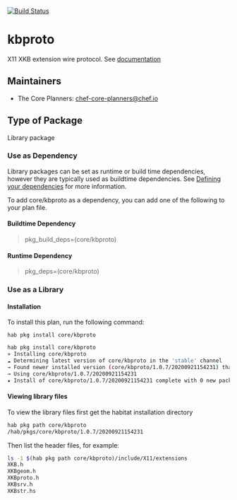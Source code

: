 [![Build Status](https://dev.azure.com/chefcorp-partnerengineering/Chef%20Base%20Plans/_apis/build/status/chef-base-plans.kbproto?branchName=master)](https://dev.azure.com/chefcorp-partnerengineering/Chef%20Base%20Plans/_build/latest?definitionId=256&branchName=master)

# kbproto

X11 XKB extension wire protocol.  See [documentation](https://www.x.org/wiki/)

## Maintainers

* The Core Planners: <chef-core-planners@chef.io>

## Type of Package

Library package

### Use as Dependency

Library packages can be set as runtime or build time dependencies, however they are typically used as buildtime dependencies. See [Defining your dependencies](https://www.habitat.sh/docs/developing-packages/developing-packages/#sts=Define%20Your%20Dependencies) for more information.

To add core/kbproto as a dependency, you can add one of the following to your plan file.

#### Buildtime Dependency

> pkg_build_deps=(core/kbproto)

#### Runtime Dependency

> pkg_deps=(core/kbproto)

### Use as a Library

#### Installation

To install this plan, run the following command:

``hab pkg install core/kbproto``

```bash
hab pkg install core/kbproto
» Installing core/kbproto
☁ Determining latest version of core/kbproto in the 'stable' channel
→ Found newer installed version (core/kbproto/1.0.7/20200921154231) than remote version (core/kbproto/1.0.7/20200404073427)
→ Using core/kbproto/1.0.7/20200921154231
★ Install of core/kbproto/1.0.7/20200921154231 complete with 0 new packages installed.
```

#### Viewing library files

To view the library files first get the habitat installation directory

```bash
hab pkg path core/kbproto
/hab/pkgs/core/kbproto/1.0.7/20200921154231
```

Then list the header files, for example:

```bash
ls -1 $(hab pkg path core/kbproto)/include/X11/extensions
XKB.h
XKBgeom.h
XKBproto.h
XKBsrv.h
XKBstr.hs
```
